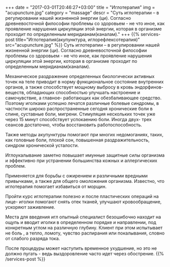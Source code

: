+++
date = "2017-03-01T20:46:27+03:00"
title = "Иглотерапия"
img = "acupuncture.jpg"
category = "massage"
descr = "Суть иглотерапии – в регулировании нашей жизненной энергии (ци). Согласно древневосточной философии проблемы со здоровьем - не что иное, как проявление нарушения циркуляции этой энергии, которая в организме проходит по определенным меридианам(каналам)."
+++
{{% services-post title="Иглотерапия(акупунктура, иглорефлексотерапия)" src="acupuncture.jpg" %}}
Суть иглотерапии – в регулировании нашей жизненной энергии (ци). Согласно древневосточной философии проблемы со здоровьем - не что иное, как проявление нарушения циркуляции этой энергии, которая в организме проходит по определенным меридианам(каналам).

Механическое раздражение определенных биологически активных точек на теле приводит в норму функциональное состояние внутренних органов, а также способствует мощному выбросу в кровь эндорфинов- веществ, обладающих способностью улучшать настроение и самочувствие, а главное- работающих как обезбаливающее средство. Поэтому иголками успешно лечатся различные болевые синдромы, в частности широко распространенные сегодня хронические боли в спине, суставные боли, мигрени. Стимуляция нескольких точек уже через 15 минут способствует успокаению боли. Иногда двух- трех сеансов достаточно, чтобы восстановить работоспособность.

Также методы акупунктуры помогают при многих недомоганиях, таких, как головные боли, плохой сон, повышенная раздражительность, синдром хронической усталости.

Иглоукалывание заметно повышает имунные защитные силы организма и эффективно при устранении большинства кожных и аллергических проблем.

Применяется для борьбы с ожирением и различными вредными привычками, а также для общего омоложения организма. Известно, что иглотерапия помогает избавиться от морщин.

Пройти курс иглотерапии полезно и после пластических операций на лице- иголки помогают снять отек тканей, улучшают кровообращение, ускоряют заживление.

Места для введения игл опытный специалист безошибочно находит на ощупь и вводит иголки в определенном порядке и направлении, под конкретным углом на различную глубину. Клиент при этом испытывает не боль , а тепло, ломоту, чувство распирания или покалывания, словно от слабого разряда тока.

После процедуры может наступить временное ухудшение, но это не должно пугать - ведь выздоровление часто идет через обострение.
{{% /services-post %}}
